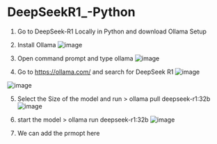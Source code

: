 # DeepSeekR1_-Python

1. Go to DeepSeek-R1 Locally in Python and download Ollama Setup
2. Install Ollama
   ![image](https://github.com/user-attachments/assets/9dbf3a21-5477-4d8f-9a82-9ce3fa822c41)

3. Open command prompt and type ollama
   ![image](https://github.com/user-attachments/assets/33bcaae1-4661-4b7a-93cc-63d776fc70a1)

4. Go to https://ollama.com/ and search for DeepSeek R1
![image](https://github.com/user-attachments/assets/d9c8f0c1-e6c3-4c4d-9b91-c888230c5e4c)

![image](https://github.com/user-attachments/assets/1ba3c03e-076b-400a-ad10-b085536c1117)

5. Select the Size of the model and run >  ollama pull deepseek-r1:32b
![image](https://github.com/user-attachments/assets/50f6c07d-e3eb-4994-a8ff-ee33673b282b)

 
6. start the model >  ollama run deepseek-r1:32b
![image](https://github.com/user-attachments/assets/0489baba-f0eb-4f53-b3f1-967e4773d7ad)

   
8. We can add the prmopt here
